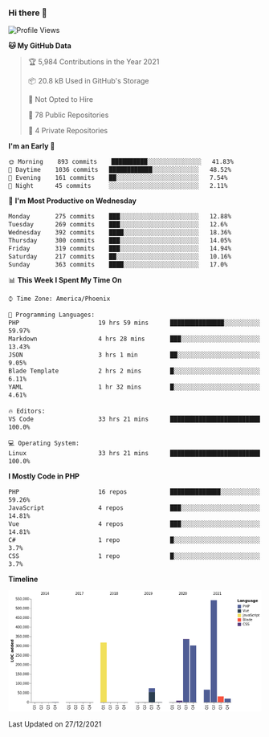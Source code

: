 ### Hi there 👋

<!--START_SECTION:waka-->
![Profile Views](http://img.shields.io/badge/Profile%20Views-0-blue)

**🐱 My GitHub Data** 

> 🏆 5,984 Contributions in the Year 2021
 > 
> 📦 20.8 kB Used in GitHub's Storage 
 > 
> 🚫 Not Opted to Hire
 > 
> 📜 78 Public Repositories 
 > 
> 🔑 4 Private Repositories  
 > 
**I'm an Early 🐤** 

```text
🌞 Morning    893 commits    ██████████░░░░░░░░░░░░░░░   41.83% 
🌆 Daytime    1036 commits   ████████████░░░░░░░░░░░░░   48.52% 
🌃 Evening    161 commits    ██░░░░░░░░░░░░░░░░░░░░░░░   7.54% 
🌙 Night      45 commits     ░░░░░░░░░░░░░░░░░░░░░░░░░   2.11%

```
📅 **I'm Most Productive on Wednesday** 

```text
Monday       275 commits    ███░░░░░░░░░░░░░░░░░░░░░░   12.88% 
Tuesday      269 commits    ███░░░░░░░░░░░░░░░░░░░░░░   12.6% 
Wednesday    392 commits    ████░░░░░░░░░░░░░░░░░░░░░   18.36% 
Thursday     300 commits    ███░░░░░░░░░░░░░░░░░░░░░░   14.05% 
Friday       319 commits    ███░░░░░░░░░░░░░░░░░░░░░░   14.94% 
Saturday     217 commits    ██░░░░░░░░░░░░░░░░░░░░░░░   10.16% 
Sunday       363 commits    ████░░░░░░░░░░░░░░░░░░░░░   17.0%

```


📊 **This Week I Spent My Time On** 

```text
⌚︎ Time Zone: America/Phoenix

💬 Programming Languages: 
PHP                      19 hrs 59 mins      ███████████████░░░░░░░░░░   59.97% 
Markdown                 4 hrs 28 mins       ███░░░░░░░░░░░░░░░░░░░░░░   13.43% 
JSON                     3 hrs 1 min         ██░░░░░░░░░░░░░░░░░░░░░░░   9.05% 
Blade Template           2 hrs 2 mins        █░░░░░░░░░░░░░░░░░░░░░░░░   6.11% 
YAML                     1 hr 32 mins        █░░░░░░░░░░░░░░░░░░░░░░░░   4.61%

🔥 Editors: 
VS Code                  33 hrs 21 mins      █████████████████████████   100.0%

💻 Operating System: 
Linux                    33 hrs 21 mins      █████████████████████████   100.0%

```

**I Mostly Code in PHP** 

```text
PHP                      16 repos            ██████████████░░░░░░░░░░░   59.26% 
JavaScript               4 repos             ███░░░░░░░░░░░░░░░░░░░░░░   14.81% 
Vue                      4 repos             ███░░░░░░░░░░░░░░░░░░░░░░   14.81% 
C#                       1 repo              █░░░░░░░░░░░░░░░░░░░░░░░░   3.7% 
CSS                      1 repo              █░░░░░░░░░░░░░░░░░░░░░░░░   3.7%

```


**Timeline**

![Chart not found](https://raw.githubusercontent.com/mikebronner/mikebronner/master/charts/bar_graph.png) 


 Last Updated on 27/12/2021
<!--END_SECTION:waka-->

<!--
**mikebronner/mikebronner** is a ✨ _special_ ✨ repository because its `README.md` (this file) appears on your GitHub profile.

Here are some ideas to get you started:

- 🔭 I’m currently working on ...
- 🌱 I’m currently learning ...
- 👯 I’m looking to collaborate on ...
- 🤔 I’m looking for help with ...
- 💬 Ask me about ...
- 📫 How to reach me: ...
- 😄 Pronouns: ...
- ⚡ Fun fact: ...
-->
